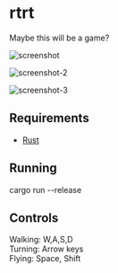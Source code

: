 # rtrt

Maybe this will be a game?

![screenshot](https://user-images.githubusercontent.com/33322/226107925-9c9b9fc0-4156-4a56-9a82-c20aa6483579.png)

![screenshot-2](https://user-images.githubusercontent.com/33322/226124413-26546202-8564-4176-bdb2-1ee7ddb63363.png)

![screenshot-3](https://user-images.githubusercontent.com/33322/226183556-1bc36c5c-f56a-47b7-829d-9f175fcba0cf.png)

## Requirements

* [Rust](https://rustup.rs)

## Running

cargo run --release

## Controls

Walking: W,A,S,D  
Turning: Arrow keys  
Flying: Space, Shift  
